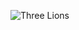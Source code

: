![Three Lions](https://images.radiox.co.uk/images/10221?crop=16_9&width=660&relax=1&signature=mtcZyNLpdstuC5HYUrgwatdXAyo=)
